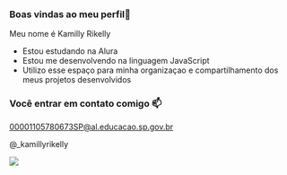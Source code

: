 ### Boas vindas ao meu perfil💙

Meu nome é Kamilly Rikelly

- Estou estudando na Alura
- Estou me desenvolvendo na linguagem JavaScript
- Utilizo esse espaço para minha organizaçao e compartilhamento dos meus projetos desenvolvidos

### Você entrar em contato comigo 📫

00001105780673SP@al.educacao.sp.gov.br

@_kamillyrikelly

![](https://media1.tenor.com/m/Ghak3sCObQIAAAAC/masha-and-the-bear-berries.gif)
